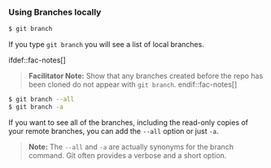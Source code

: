 ### Using Branches locally

```sh
$ git branch
```

If you type `git branch` you will see a list of local branches.

ifdef::fac-notes[]
> **Facilitator Note:** Show that any branches created before the repo has been cloned do not appear with `git branch`.
endif::fac-notes[]

```sh
$ git branch --all
$ git branch -a
```

If you want to see all of the branches, including the read-only copies of your remote branches, you can add the `--all` option or just `-a`.

> **Note:** The `--all` and `-a` are actually synonyms for the branch command. Git often provides a verbose and a short option.
